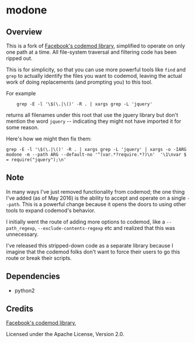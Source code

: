 modone
=======

Overview
--------

This is a fork of [Facebook's codemod library](https://github.com/facebook/codemod), simplified to operate on only
one path at a time. All file-system traversal and filtering code has been
ripped out.

This is for simplicity, so that you can use more powerful tools like `find` and
`grep` to actually identify the files you want to codemod, leaving the actual
work of doing replacements (and prompting you) to this tool.

For example

```
    grep -E -l '\$(\.|\()' -R . | xargs grep -L 'jquery'

```

returns all filenames under this root that use the jquery library but don't
mention the word `jquery` -- indicating they might not have imported it for
some reason.

Here's how we might then fix them:

```
grep -E -l '\$(\.|\()' -R . | xargs grep -L 'jquery' | xargs -o -IARG modone -m --path ARG --default-no '^(var.*?require.*?)\n'  '\1\nvar $ = require("jquery");\n'

```

Note
----

In many ways I've just removed functionality from codemod; the one thing I've
added (as of May 2016) is the ability to accept and operate on a single
`--path`. This is a powerful change because it opens the doors to using other
tools to expand codemod's behavior.

I initially went the route of adding more options to codemod, like a
`--path_regexp`, `--exclude-contents-regexp` etc and realized that this was
unnecessary.

I've released this stripped-down code as a separate library because I imagine
that the codemod folks don't want to force their users to go this route or
break their scripts.

Dependencies
------------

* python2

Credits
-------

[Facebook's codemod library](https://github.com/facebook/codemod),

Licensed under the Apache License, Version 2.0.
